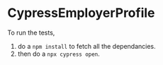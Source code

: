 # CypressEmployerProfile

To run the tests,
1. do a `npm install` to fetch all the dependancies.
2. then do a `npx cypress open`.

